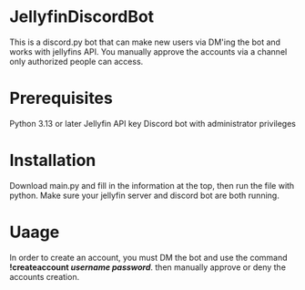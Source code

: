 # JellyfinDiscordBot
This is a discord.py bot that can make new users via DM'ing the bot and works with jellyfins API. You manually approve the accounts via a channel only authorized people can access.
# Prerequisites
Python 3.13 or later
Jellyfin API key
Discord bot with administrator privileges
# Installation
Download main.py and fill in the information at the top, then run the file with python. Make sure your jellyfin server and discord bot are both running. 
# Uaage
In order to create an account, you must DM the bot and use the command **!createaccount *username password***. then manually approve or deny the accounts creation.

